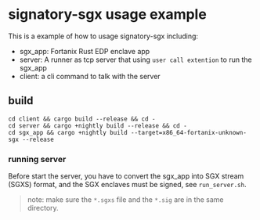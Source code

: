 # signatory-sgx  usage example
This is a example of how to usage signatory-sgx including:

- sgx_app: Fortanix Rust EDP enclave app
- server: A runner as tcp server that using `user call extention` to run the sgx_app
- client: a cli command to talk with the server

## build
```
cd client && cargo build --release && cd -
cd server && cargo +nightly build --release && cd -
cd sgx_app && cargo +nightly build --target=x86_64-fortanix-unknown-sgx --release
```
  
### running server
Before start the server, you have to convert the sgx_app into SGX stream (SGXS) format, and the SGX enclaves must be signed, see `run_server.sh`.

> note: make sure the `*.sgxs` file and the `*.sig` are in the same directory.
